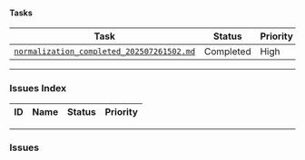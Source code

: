 #### Tasks

| Task | Status | Priority | Responsible |
|---|---|---|---|
| [`normalization_completed_202507261502.md`](./normalization_completed_202507261502.md) | Completed | High | @AI |

---

### Issues Index

| ID | Name | Status | Priority |
|---|---|---|---|

---

### Issues